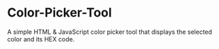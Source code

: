# Color-Picker-Tool
A simple HTML &amp; JavaScript color picker tool that displays the selected color and its HEX code.
